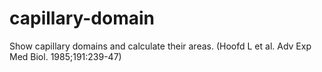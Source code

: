 # capillary-domain

Show capillary domains and calculate their areas. (Hoofd L et al. Adv Exp Med Biol. 1985;191:239-47)
